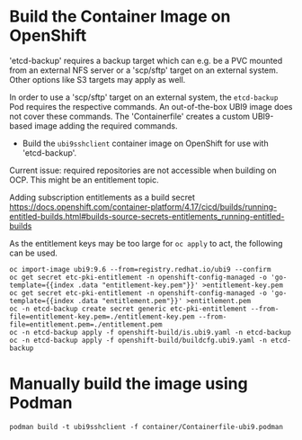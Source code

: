 
# Build the Container Image on OpenShift

'etcd-backup' requires a backup target which can e.g. be a PVC mounted from an external NFS server or a 'scp/sftp' target on an external system. Other options like S3 targets may apply as well.

In order to use a 'scp/sftp' target on an external system, the `etcd-backup` Pod requires the respective commands.
An out-of-the-box UBI9 image does not cover these commands. The 'Containerfile' creates a custom UBI9-based image adding the required commands.



* Build the `ubi9sshclient` container image on OpenShift for use with 'etcd-backup'.


Current issue: required repositories are not accessible when building on OCP. This might be an entitlement topic.


Adding subscription entitlements as a build secret
https://docs.openshift.com/container-platform/4.17/cicd/builds/running-entitled-builds.html#builds-source-secrets-entitlements_running-entitled-builds

As the entitlement keys may be too large for `oc apply` to act, the following can be used.


```shell
oc import-image ubi9:9.6 --from=registry.redhat.io/ubi9 --confirm
oc get secret etc-pki-entitlement -n openshift-config-managed -o 'go-template={{index .data "entitlement-key.pem"}}' >entitlement-key.pem
oc get secret etc-pki-entitlement -n openshift-config-managed -o 'go-template={{index .data "entitlement.pem"}}' >entitlement.pem
oc -n etcd-backup create secret generic etc-pki-entitlement --from-file=entitlement-key.pem=./entitlement-key.pem --from-file=entitlement.pem=./entitlement.pem
oc -n etcd-backup apply -f openshift-build/is.ubi9.yaml -n etcd-backup
oc -n etcd-backup apply -f openshift-build/buildcfg.ubi9.yaml -n etcd-backup
```


# Manually build the image using Podman

```shell
podman build -t ubi9sshclient -f container/Containerfile-ubi9.podman
```


